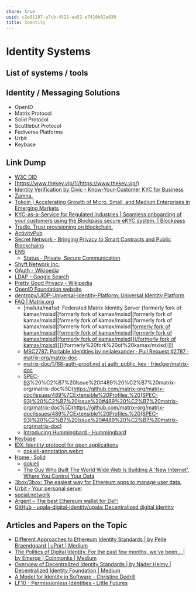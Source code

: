 ```yaml
---
share: true
uuid: c2e91197-a7cb-4521-aa52-e7410b02e030
title: Identity
---
```

# Identity Systems


## List of systems / tools

## Identity / Messaging Solutions

* OpenID
* Matrix Protocol
* Solid Protocol
* Scuttlebut Protocol
* Fediverse Platforms
* Urbit
* Keybase

## Link Dump

* [W3C DID](https://www.w3.org/TR/did-core/)
* [https://www.thekey.vip/](/https://www.thekey.vip/)
* [Identity Verification by Civic - Know-Your-Customer KYC for Business](https://www.civic.com/)
* [Zamna.](https://zamna.com/)
* [Tokoin | Accelerating Growth of Micro, Small, and Medium Enterprises in Emerging Markets](https://www.tokoin.io/)
* [KYC-as-a-Service for Regulated Industries | Seamless onboarding of your customers using the Blockpass secure eKYC system. | Blockpass](https://blockpass.org/)
* [Tradle. Trust provisioning on blockchain.](https://tradle.io/)
* [ActivityPub](https://www.w3.org/TR/activitypub/)
* [Secret Network - Bringing Privacy to Smart Contracts and Public Blockchains](https://scrt.network/)
* [ENS](https://ens.domains/)
  * [Status - Private, Secure Communication](https://status.im/)
* [Shyft Network Inc.](https://shyft.network/)
* [OAuth - Wikipedia](https://en.wikipedia.org/wiki/OAuth)
* [LDAP - Google Search](https://www.google.com/search?client=firefox-b-d&q=LDAP)
* [Pretty Good Privacy - Wikipedia](https://en.wikipedia.org/wiki/Pretty_Good_Privacy)
* [OpenID Foundation website](https://openid.net/)
* [dentropy/UIDP-Universal-Identity-Platform: Universal Identity Platform](https://github.com/dentropy/UIDP-Universal-Identity-Platform)
* [FAQ | Matrix.org](https://matrix.org/faq/)
  * [ma1uta/ma1sd: Federated Matrix Identity Server (formerly fork of kamax/mxisd|[formerly fork of kamax/mxisd|[formerly fork of kamax/mxisd|[formerly fork of kamax/mxisd|[formerly fork of kamax/mxisd|[formerly fork of kamax/mxisd|[formerly fork of kamax/mxisd|[formerly fork of kamax/mxisd|[formerly fork of kamax/mxisd|[formerly fork of kamax/mxisd)](/formerly fork of kamax/mxisd)]]](formerly%20fork%20of%20kamax/mxisd)](formerly%20fork%20of%20kamax/mxisd)]])
  * [MSC2787: Portable Identities by neilalexander · Pull Request #2787 · matrix-org/matrix-doc](https://github.com/matrix-org/matrix-doc/pull/2787)
  * [matrix-doc/1768-auth-proof.md at auth_public_key · friedger/matrix-doc](https://github.com/friedger/matrix-doc/blob/auth_public_key/proposals/1768-auth-proof.md)
  * [SPEC-93](/SPEC-93)%20%C2%B7%20Issue%20#489%20%C2%B7%20matrix-org/matrix-doc%5D(https://github.com/matrix-org/matrix-doc/issues/489%7CExtensible%20Profiles.%20(SPEC-93)%20%C2%B7%20Issue%20#489%20%C2%B7%20matrix-org/matrix-doc%5D(https://github.com/matrix-org/matrix-doc/issues/489%7CExtensible%20Profiles.%20(SPEC-93)%20%C2%B7%20Issue%20#489%20%C2%B7%20matrix-org/matrix-doc)
  * [Introducing Hummingbard - Hummingbard](https://hummingbard.com/hummingbard/introducing-hummingbard)
* [Keybase](https://keybase.io/)
* [IDX: Identity protocol for open applications](https://idx.xyz/)
  * [dokieli-annotation.webm](https://dokie.li/media/video/dokieli-annotation.webm)
* [Home · Solid](https://solidproject.org/)
  * [dokieli](https://dokie.li/)
  * [The Guy Who Built The World Wide Web Is Building A 'New Internet', Where You Control Your Data](https://www.indiatimes.com/technology/news/tim-berners-lee-wants-to-turn-the-internet-on-its-head-and-decentralize-it-once-more-353998.html)
* [3box/3box: The easiest way for Ethereum apps to manage user data.](https://github.com/3box/3box)
* [Urbit - Your personal server](https://urbit.org/)
* [social.network](https://www.social.network/#)
* [Argent – The best Ethereum wallet for DeFi](https://www.argent.xyz/)
* [GitHub - upala-digital-identity/upala: Decentralized digital identity](https://github.com/upala-digital-identity/upala)

## Articles and Papers on the Topic

* [Different Approaches to Ethereum Identity Standards | by Pelle Braendgaard | uPort | Medium](https://medium.com/uport/different-approaches-to-ethereum-identity-standards-a09488347c87)
* [The Politics of Digital Identity. For the past few months, we’ve been… | by Emerge | Coinmonks | Medium](https://medium.com/coinmonks/the-politics-of-digital-identity-934bd035eecb)
* [Overview of Decentralized Identity Standards | by Nader Helmy | Decentralized Identity Foundation | Medium](https://medium.com/decentralized-identity/overview-of-decentralized-identity-standards-f82efd9ab6c7)
* [A Model for Identity in Software - Christine Dodrill](https://christine.website/blog/identity-model-software-2021-01-31)
* [LF10 - Permissionless Identities - Little Futures](https://littlefutures.substack.com/p/lf10-permissionless-identities)